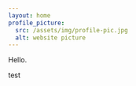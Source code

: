 ```yaml
---
layout: home
profile_picture:
  src: /assets/img/profile-pic.jpg
  alt: website picture
---
```


<p>
  Hello.
</p>

<p>
  test
</p>
